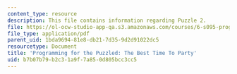 ```yaml
---
content_type: resource
description: This file contains information regarding Puzzle 2.
file: https://ol-ocw-studio-app-qa.s3.amazonaws.com/courses/6-s095-programming-for-the-puzzled-january-iap-2018/b7b07b79b2c31a9f7a850d805bcc3cc5_MIT6_S095IAP18_Puzzle_2.pdf
file_type: application/pdf
parent_uid: 1bda9694-81e8-db21-7d35-9d2d91022dc5
resourcetype: Document
title: 'Programming for the Puzzled: The Best Time To Party'
uid: b7b07b79-b2c3-1a9f-7a85-0d805bcc3cc5
---
```

